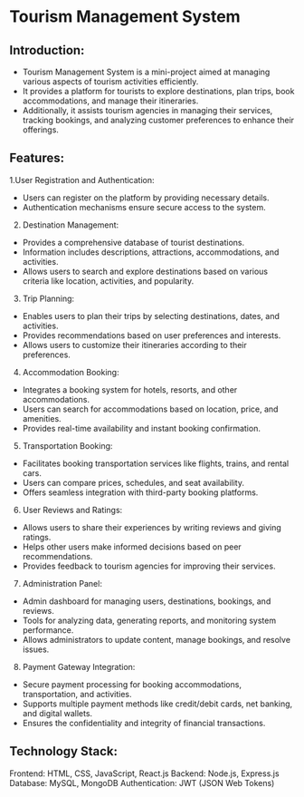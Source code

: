 # Tourism Management System

## Introduction:

- Tourism Management System is a mini-project aimed at managing various aspects of tourism activities efficiently. 
- It provides a platform for tourists to explore destinations, plan trips, book accommodations, and manage their itineraries. 
- Additionally, it assists tourism agencies in managing their services, tracking bookings, and analyzing customer preferences to enhance their offerings.

## Features:

1.User Registration and Authentication:
- Users can register on the platform by providing necessary details.
- Authentication mechanisms ensure secure access to the system.

2. Destination Management:
- Provides a comprehensive database of tourist destinations.
- Information includes descriptions, attractions, accommodations, and activities.
- Allows users to search and explore destinations based on various criteria like location, activities, and popularity.

3. Trip Planning:
- Enables users to plan their trips by selecting destinations, dates, and activities.
- Provides recommendations based on user preferences and interests.
- Allows users to customize their itineraries according to their preferences.

4. Accommodation Booking:
- Integrates a booking system for hotels, resorts, and other accommodations.
- Users can search for accommodations based on location, price, and amenities.
- Provides real-time availability and instant booking confirmation.

5. Transportation Booking:
- Facilitates booking transportation services like flights, trains, and rental cars.
- Users can compare prices, schedules, and seat availability.
- Offers seamless integration with third-party booking platforms.

6. User Reviews and Ratings:
- Allows users to share their experiences by writing reviews and giving ratings.
- Helps other users make informed decisions based on peer recommendations.
- Provides feedback to tourism agencies for improving their services.

7. Administration Panel:
- Admin dashboard for managing users, destinations, bookings, and reviews.
- Tools for analyzing data, generating reports, and monitoring system performance.
- Allows administrators to update content, manage bookings, and resolve issues.

8. Payment Gateway Integration:
- Secure payment processing for booking accommodations, transportation, and activities.
- Supports multiple payment methods like credit/debit cards, net banking, and digital wallets.
- Ensures the confidentiality and integrity of financial transactions.

## Technology Stack:

Frontend: HTML, CSS, JavaScript, React.js
Backend: Node.js, Express.js
Database: MySQL, MongoDB
Authentication: JWT (JSON Web Tokens)
